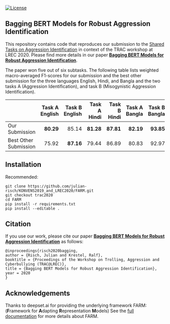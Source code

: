 [![License](https://img.shields.io/github/license/deepset-ai/farm)](https://github.com/deepset-ai/FARM/blob/master/LICENSE)

## Bagging BERT Models for Robust Aggression Identification

This repository contains code that reproduces our submission to the [Shared Tasks on Aggression Identification](https://sites.google.com/view/trac2/shared-task) in context of the TRAC workshop at LREC 2020. Please find more details in our paper [**Bagging BERT Models for Robust Aggression Identification**](https://hpi.de/fileadmin/user_upload/fachgebiete/naumann/people/risch/risch2020bagging.pdf). 

The paper won five out of six subtasks. The following table lists weighted macro-averaged F1-scores for our submission and the best other submission for the three languages English, Hindi, and Bangla and the two tasks A (Aggression Identification), and task B (Misogynistic Aggression Identification).

|                       |Task A English|Task B English|Task A Hindi|Task B Hindi|Task A Bangla|Task B Bangla|
| ---                   | ---: | ---: | ---: | ---: | ---: | ---: |
| Our Submission        |**80.29** |85.14 |**81.28** |**87.81** |**82.19** |**93.85** |
| Best Other Submission |75.92 |**87.16** |79.44 |86.89 |80.83 |92.97 |

## Installation

Recommended:

    git clone https://github.com/julian-risch/KONVENS2019_and_LREC2020/FARM.git
    git checkout trac2020
    cd FARM
    pip install -r requirements.txt
    pip install --editable .


## Citation

If you use our work, please cite our paper [**Bagging BERT Models for Robust Aggression Identification**](https://hpi.de/fileadmin/user_upload/fachgebiete/naumann/people/risch/risch2020bagging.pdf) as follows:

    @inproceedings{risch2020bagging,
    author = {Risch, Julian and Krestel, Ralf},
    booktitle = {Proceedings of the Workshop on Trolling, Aggression and Cyberbullying (TRAC@LREC)},
    title = {Bagging BERT Models for Robust Aggression Identification},
    year = 2020
    }



## Acknowledgements

Thanks to deepset.ai for providing the underlying framework FARM: (**F**ramework for **A**dapting **R**epresentation **M**odels)
See the [full documentation](https://farm.deepset.ai) for more details about FARM.
